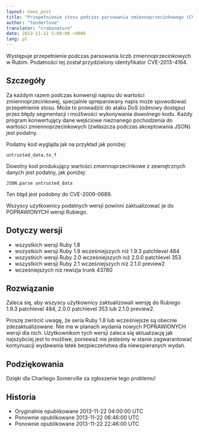 ```yaml
---
layout: news_post
title: "Przepełnienie stosu podczas parsowania zmiennoprzecinkowego (CVE-2013-4164)"
author: "tenderlove"
translator: "crabonature"
date: 2013-11-22 5:00:00 +0000
lang: pl
---
```


Występuje przepełnienie podczas parsowania liczb zmiennoprzecinkowych w Rubim.
Podatności tej został przydzielony identyfikator CVE-2013-4164.

## Szczegóły

Za każdym razem podczas konwersji napisu do wartości zmiennoprzecinkowej,
specjalnie spreparowany napis może spowodować przepełnienie stosu. Może to
prowadzić do ataku DoS (odmowy dostępu) przez błędy segmentacji i możliwości
wykonywania dowolnego kodu. Każdy program konwertujący dane wejściowe nieznanego
pochodzenia do wartości zmiennoprzecinkowych
(zwłaszcza podczas akceptowania JSON) jest podatny.

Podatny kod wygląda jak na przykład jak poniżej:

    untrusted_data.to_f

Dowolny kod produkujący wartości zmiennoprzecinkowe z zewnętrznych danych
jest podatny, jak poniżej:

    JSON.parse untrusted_data

Ten błąd jest podobny do CVE-2009-0689.

Wszyscy użytkownicy podatnych wersji powinni zaktualizować je do
POPRAWIONYCH wersji Rubiego.

## Dotyczy wersji

* wszystkich wersji Ruby 1.8
* wszystkich wersji Ruby 1.9 wcześniejszych niż 1.9.3 patchlevel 484
* wszystkich wersji Ruby 2.0 wcześniejszych niż 2.0.0 patchlevel 353
* wszystkich wersji Ruby 2.1 wcześniejszych niż 2.1.0 preview2
* wcześniejszych niż rewizja trunk 43780

## Rozwiązanie

Zaleca się, aby wszyscy użytkownicy zaktualizowali wersję do
Rubiego 1.9.3 patchlevel 484, 2.0.0 patchlevel 353 lub 2.1.0 preview2.

Proszę zwrócić uwagę, że seria Ruby 1.8 lub wcześniejsze są obecnie
zdezaktualizowane.  Nie ma w planach wydania nowych POPRAWIONYCH wersji dla
nich. Użytkownikom tych wersji zaleca się aktualizację jak najszybciej jest to
możliwe, ponieważ nie jesteśmy w stanie zagwarantować kontynuacji wydawania
łatek bezpieczeństwa dla niewspieranych wydań.

## Podziękowania

Dzięki dla Charliego Somerville za zgłoszenie tego problemu!

## Historia

* Oryginalnie opublikowane 2013-11-22 04:00:00 UTC
* Ponownie opublikowane 2013-11-22 06:46:00 UTC
* Ponownie opublikowane 2013-11-22 22:46:00 UTC
